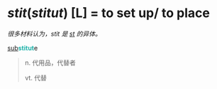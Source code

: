 # _stit_(_stitut_) [L] = to set up/ to place

*很多材料认为，_stit_ 是 [_st_](_st_.md) 的异体。*

[sub](sub-.md)<b style="color: #20B2AA;">stitut</b>e
> n. 代用品，代替者
>
> vt. 代替